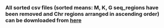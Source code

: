 ### All sorted csv files (sorted means: M, K, G seq_regions have been removed and Chr regions arranged in ascending order) can be downloaded from [here](https://drive.google.com/drive/folders/1WlFR5-20GN_tkWtu4ADYl9fUrMPic2U5?usp=sharing)
